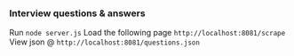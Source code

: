 ### Interview questions & answers
Run `node server.js`
Load the following page `http://localhost:8081/scrape`
View json @ `http://localhost:8081/questions.json`
